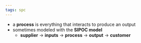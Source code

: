 ```yaml
---
tags: spc
---
```


- a **process** is everything that interacts to produce an output
- sometimes modeled with the **SIPOC model**
	- **supplier** -> **inputs** -> **process** -> **output** -> **customer**